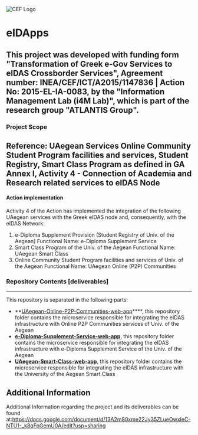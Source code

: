 ![CEF Logo](https://dss.aegean.gr/eidas/img/en_cef.jpg)
# eIDApps
This project was developed with funding form "Transformation of Greek e-Gov Services to eIDAS Crossborder Services", Agreement number: INEA/CEF/ICT/A2015/1147836 | Action No: 2015-EL-IA-0083, by the "Information Management Lab (i4M Lab)", which is part of the research group "ATLANTIS Group".
---
### Project Scope
Reference: UAegean Services
Online Community Student Program facilities and services, Student Registry, Smart Class Program
as defined in GA Annex I, Activity 4 - Connection of Academia and Research related services to eIDAS Node
---
#### Action implementation
Activity 4 of the Action has implemented the integration of the following UAegean services with the Greek eIDAS node and, consequently, with the eIDAS Network:
1. e-Diploma Supplement Provision (Student Registry of Univ. of the Aegean)
Functional Name: e-Diploma Supplement Service
2. Smart Class Program of the Univ. of the Aegean
Functional Name: UAegean Smart Class
3. Online Community Student Program facilities and services of Univ. of the Aegean
Functional Name: UAegean Online (P2P) Communities


### Repository Contents [deliverables]
---
This repository is separated in the following parts:

* **[UAegean-Online-P2P-Communities-web-app](https://github.com/uaegeani4mlab/eID-enabled-apps/tree/master/UAegean-Online-P2P-Communities-web-app)****, this repository folder contains the microservice responsible for integrating the eIDAS infrastructure with Online P2P Communities services of Univ. of the Aegean
* **[e-Diploma-Supplement-Service-web-app](https://github.com/uaegeani4mlab/eID-enabled-apps/tree/master/e-Diploma-Supplement-Service-web-app)**, this repository folder contains the microservice responsible for integrating the eIDAS infrastructure with  e-Diploma Supplement Service of the Univ. of the Aegean
* **[UAegean-Smart-Class-web-app](https://github.com/uaegeani4mlab/eID-enabled-apps/tree/master/UAegean-Smart-Class-web-app)**, this repository folder contains the microservice responsible for integrating the eIDAS infrastructure with the University of the Aegean Smart Class

## Additional Information
Additional Information regarding the project and its deliverables can be found at:https://docs.google.com/document/d/13A2m80xme22Jy35ZLueOwxIeC-NTU1-_k8qFpGemU0A/edit?usp=sharing
